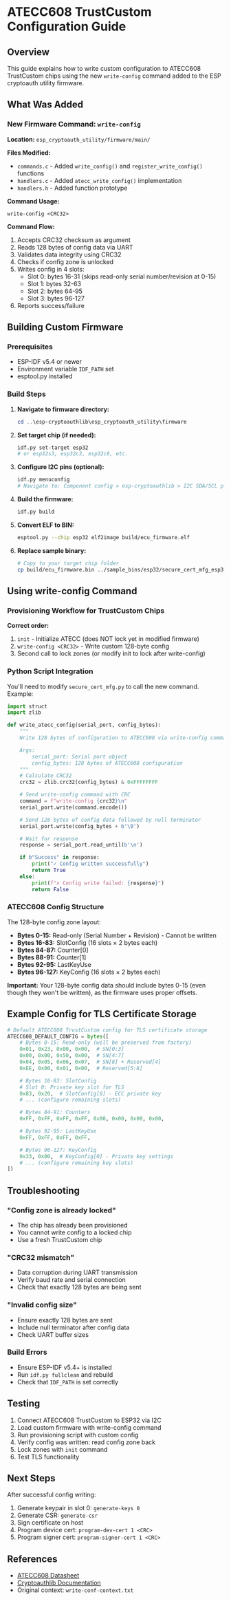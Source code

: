 # ATECC608 TrustCustom Configuration Guide

## Overview

This guide explains how to write custom configuration to ATECC608 TrustCustom chips using the new `write-config` command added to the ESP cryptoauth utility firmware.

## What Was Added

### New Firmware Command: `write-config`

**Location:** `esp_cryptoauth_utility/firmware/main/`

**Files Modified:**
- `commands.c` - Added `write_config()` and `register_write_config()` functions
- `handlers.c` - Added `atecc_write_config()` implementation
- `handlers.h` - Added function prototype

**Command Usage:**
```
write-config <CRC32>
```

**Command Flow:**
1. Accepts CRC32 checksum as argument
2. Reads 128 bytes of config data via UART
3. Validates data integrity using CRC32
4. Checks if config zone is unlocked
5. Writes config in 4 slots:
   - Slot 0: bytes 16-31 (skips read-only serial number/revision at 0-15)
   - Slot 1: bytes 32-63
   - Slot 2: bytes 64-95
   - Slot 3: bytes 96-127
6. Reports success/failure

## Building Custom Firmware

### Prerequisites
- ESP-IDF v5.4 or newer
- Environment variable `IDF_PATH` set
- esptool.py installed

### Build Steps

1. **Navigate to firmware directory:**
   ```powershell
   cd ..\esp-cryptoauthlib\esp_cryptoauth_utility\firmware
   ```

2. **Set target chip (if needed):**
   ```bash
   idf.py set-target esp32
   # or esp32s3, esp32c3, esp32c6, etc.
   ```

3. **Configure I2C pins (optional):**
   ```bash
   idf.py menuconfig
   # Navigate to: Component config > esp-cryptoauthlib > I2C SDA/SCL pin
   ```

4. **Build the firmware:**
   ```bash
   idf.py build
   ```

5. **Convert ELF to BIN:**
   ```bash
   esptool.py --chip esp32 elf2image build/ecu_firmware.elf
   ```

6. **Replace sample binary:**
   ```bash
   # Copy to your target chip folder
   cp build/ecu_firmware.bin ../sample_bins/esp32/secure_cert_mfg_esp32.bin
   ```

## Using write-config Command

### Provisioning Workflow for TrustCustom Chips

**Correct order:**
1. `init` - Initialize ATECC (does NOT lock yet in modified firmware)
2. `write-config <CRC32>` - Write custom 128-byte config
3. Second call to lock zones (or modify init to lock after write-config)

### Python Script Integration

You'll need to modify `secure_cert_mfg.py` to call the new command. Example:

```python
import struct
import zlib

def write_atecc_config(serial_port, config_bytes):
    """
    Write 128 bytes of configuration to ATECC608 via write-config command.

    Args:
        serial_port: Serial port object
        config_bytes: 128 bytes of ATECC608 configuration
    """
    # Calculate CRC32
    crc32 = zlib.crc32(config_bytes) & 0xFFFFFFFF

    # Send write-config command with CRC
    command = f"write-config {crc32}\n"
    serial_port.write(command.encode())

    # Send 128 bytes of config data followed by null terminator
    serial_port.write(config_bytes + b'\0')

    # Wait for response
    response = serial_port.read_until(b'\n')

    if b"Success" in response:
        print("✓ Config written successfully")
        return True
    else:
        print(f"✗ Config write failed: {response}")
        return False
```

### ATECC608 Config Structure

The 128-byte config zone layout:
- **Bytes 0-15:** Read-only (Serial Number + Revision) - Cannot be written
- **Bytes 16-83:** SlotConfig (16 slots × 2 bytes each)
- **Bytes 84-87:** Counter[0]
- **Bytes 88-91:** Counter[1]
- **Bytes 92-95:** LastKeyUse
- **Bytes 96-127:** KeyConfig (16 slots × 2 bytes each)

**Important:** Your 128-byte config data should include bytes 0-15 (even though they won't be written), as the firmware uses proper offsets.

## Example Config for TLS Certificate Storage

```python
# Default ATECC608 TrustCustom config for TLS certificate storage
ATECC608_DEFAULT_CONFIG = bytes([
    # Bytes 0-15: Read-only (will be preserved from factory)
    0x01, 0x23, 0x00, 0x00,  # SN[0:3]
    0x00, 0x00, 0x50, 0x00,  # SN[4:7]
    0x04, 0x05, 0x06, 0x07,  # SN[8] + Reserved[4]
    0xEE, 0x00, 0x01, 0x00,  # Reserved[5:8]

    # Bytes 16-83: SlotConfig
    # Slot 0: Private key slot for TLS
    0x83, 0x20,  # SlotConfig[0] - ECC private key
    # ... (configure remaining slots)

    # Bytes 84-91: Counters
    0xFF, 0xFF, 0xFF, 0xFF, 0x00, 0x00, 0x00, 0x00,

    # Bytes 92-95: LastKeyUse
    0xFF, 0xFF, 0xFF, 0xFF,

    # Bytes 96-127: KeyConfig
    0x33, 0x00,  # KeyConfig[0] - Private key settings
    # ... (configure remaining key slots)
])
```

## Troubleshooting

### "Config zone is already locked"
- The chip has already been provisioned
- You cannot write config to a locked chip
- Use a fresh TrustCustom chip

### "CRC32 mismatch"
- Data corruption during UART transmission
- Verify baud rate and serial connection
- Check that exactly 128 bytes are being sent

### "Invalid config size"
- Ensure exactly 128 bytes are sent
- Include null terminator after config data
- Check UART buffer sizes

### Build Errors
- Ensure ESP-IDF v5.4+ is installed
- Run `idf.py fullclean` and rebuild
- Check that `IDF_PATH` is set correctly

## Testing

1. Connect ATECC608 TrustCustom to ESP32 via I2C
2. Load custom firmware with write-config command
3. Run provisioning script with custom config
4. Verify config was written: read config zone back
5. Lock zones with `init` command
6. Test TLS functionality

## Next Steps

After successful config writing:
1. Generate keypair in slot 0: `generate-keys 0`
2. Generate CSR: `generate-csr`
3. Sign certificate on host
4. Program device cert: `program-dev-cert 1 <CRC>`
5. Program signer cert: `program-signer-cert 1 <CRC>`

## References

- [ATECC608 Datasheet](https://www.microchip.com/en-us/product/atecc608b)
- [Cryptoauthlib Documentation](https://github.com/MicrochipTech/cryptoauthlib)
- Original context: `write-conf-context.txt`
